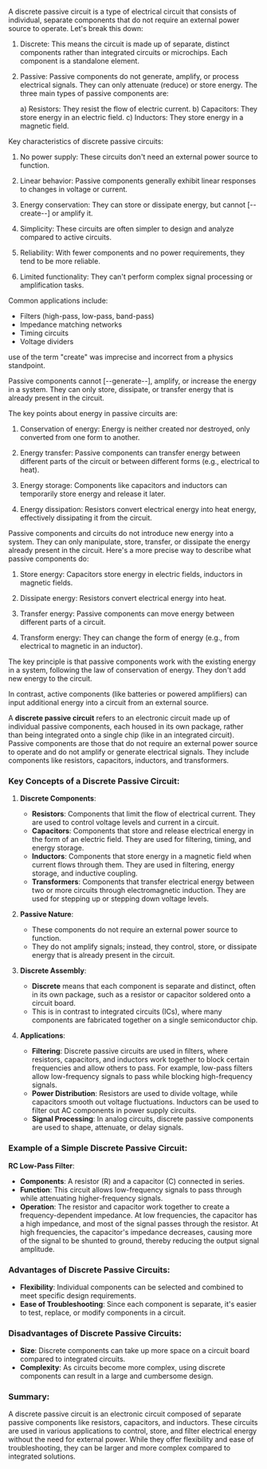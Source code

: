 A discrete passive circuit is a type of electrical circuit that consists of individual, separate components that do not require an external power source to operate. Let's break this down:

1. Discrete:
   This means the circuit is made up of separate, distinct components rather than integrated circuits or microchips. Each component is a standalone element.

2. Passive:
   Passive components do not generate, amplify, or process electrical signals. They can only attenuate (reduce) or store energy. The three main types of passive components are:

   a) Resistors: They resist the flow of electric current.
   b) Capacitors: They store energy in an electric field.
   c) Inductors: They store energy in a magnetic field.

Key characteristics of discrete passive circuits:

1. No power supply: These circuits don't need an external power source to function.

2. Linear behavior: Passive components generally exhibit linear responses to changes in voltage or current.

3. Energy conservation: They can store or dissipate energy, but cannot [--create--] or amplify it.

4. Simplicity: These circuits are often simpler to design and analyze compared to active circuits.

5. Reliability: With fewer components and no power requirements, they tend to be more reliable.

6. Limited functionality: They can't perform complex signal processing or amplification tasks.

Common applications include:
- Filters (high-pass, low-pass, band-pass)
- Impedance matching networks
- Timing circuits
- Voltage dividers

use of the term "create" was imprecise and incorrect from a physics standpoint.

Passive components cannot [--generate--], amplify, or increase the energy in a system. They can only store, dissipate, or transfer energy that is already present in the circuit.

The key points about energy in passive circuits are:

1. Conservation of energy: Energy is neither created nor destroyed, only converted from one form to another.

2. Energy transfer: Passive components can transfer energy between different parts of the circuit or between different forms (e.g., electrical to heat).

3. Energy storage: Components like capacitors and inductors can temporarily store energy and release it later.

4. Energy dissipation: Resistors convert electrical energy into heat energy, effectively dissipating it from the circuit.

Passive components and circuits do not introduce new energy into a system. They can only manipulate, store, transfer, or dissipate the energy already present in the circuit. Here's a more precise way to describe what passive components do:

1. Store energy: Capacitors store energy in electric fields, inductors in magnetic fields.

2. Dissipate energy: Resistors convert electrical energy into heat.

3. Transfer energy: Passive components can move energy between different parts of a circuit.

4. Transform energy: They can change the form of energy (e.g., from electrical to magnetic in an inductor).

The key principle is that passive components work with the existing energy in a system, following the law of conservation of energy. They don't add new energy to the circuit.

In contrast, active components (like batteries or powered amplifiers) can input additional energy into a circuit from an external source.

A **discrete passive circuit** refers to an electronic circuit made up of individual passive components, each housed in its own package, rather than being integrated onto a single chip (like in an integrated circuit). Passive components are those that do not require an external power source to operate and do not amplify or generate electrical signals. They include components like resistors, capacitors, inductors, and transformers.

### Key Concepts of a Discrete Passive Circuit:

1. **Discrete Components**:
   - **Resistors**: Components that limit the flow of electrical current. They are used to control voltage levels and current in a circuit.
   - **Capacitors**: Components that store and release electrical energy in the form of an electric field. They are used for filtering, timing, and energy storage.
   - **Inductors**: Components that store energy in a magnetic field when current flows through them. They are used in filtering, energy storage, and inductive coupling.
   - **Transformers**: Components that transfer electrical energy between two or more circuits through electromagnetic induction. They are used for stepping up or stepping down voltage levels.

2. **Passive Nature**:
   - These components do not require an external power source to function.
   - They do not amplify signals; instead, they control, store, or dissipate energy that is already present in the circuit.

3. **Discrete Assembly**:
   - **Discrete** means that each component is separate and distinct, often in its own package, such as a resistor or capacitor soldered onto a circuit board.
   - This is in contrast to integrated circuits (ICs), where many components are fabricated together on a single semiconductor chip.

4. **Applications**:
   - **Filtering**: Discrete passive circuits are  used in filters, where resistors, capacitors, and inductors work together to block certain frequencies and allow others to pass. For example, low-pass filters allow low-frequency signals to pass while blocking high-frequency signals.
   - **Power Distribution**: Resistors are used to divide voltage, while capacitors smooth out voltage fluctuations. Inductors can be used to filter out AC components in power supply circuits.
   - **Signal Processing**: In analog circuits, discrete passive components are used to shape, attenuate, or delay signals.

### Example of a Simple Discrete Passive Circuit:

**RC Low-Pass Filter**:
- **Components**: A resistor (R) and a capacitor (C) connected in series.
- **Function**: This circuit allows low-frequency signals to pass through while attenuating higher-frequency signals.
- **Operation**: The resistor and capacitor work together to create a frequency-dependent impedance. At low frequencies, the capacitor has a high impedance, and most of the signal passes through the resistor. At high frequencies, the capacitor's impedance decreases, causing more of the signal to be shunted to ground, thereby reducing the output signal amplitude.

### Advantages of Discrete Passive Circuits:
- **Flexibility**: Individual components can be selected and combined to meet specific design requirements.
- **Ease of Troubleshooting**: Since each component is separate, it's easier to test, replace, or modify components in a circuit.

### Disadvantages of Discrete Passive Circuits:
- **Size**: Discrete components can take up more space on a circuit board compared to integrated circuits.
- **Complexity**: As circuits become more complex, using discrete components can result in a large and cumbersome design.

### Summary:
A discrete passive circuit is an electronic circuit composed of separate passive components like resistors, capacitors, and inductors. These circuits are used in various applications to control, store, and filter electrical energy without the need for external power. While they offer flexibility and ease of troubleshooting, they can be larger and more complex compared to integrated solutions.
